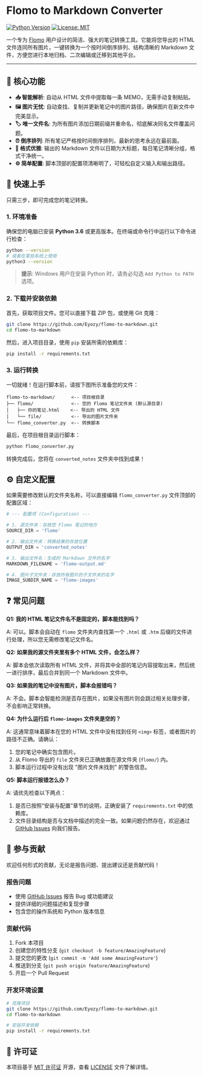 # Flomo to Markdown Converter

[![Python Version](https://img.shields.io/badge/python-3.6%2B-blue.svg)](https://www.python.org/downloads/) [![License: MIT](https://img.shields.io/badge/License-MIT-yellow.svg)](https://opensource.org/licenses/MIT)

一个专为 [Flomo](https://flomoapp.com/) 用户设计的简洁、强大的笔记转换工具。它能将您导出的 HTML 文件连同所有图片，一键转换为一个按时间倒序排列、结构清晰的 Markdown 文件，方便您进行本地归档、二次编辑或迁移到其他平台。

---

## 🌟 核心功能

- **📥 智能解析**: 自动从 HTML 文件中提取每一条 MEMO，无需手动复制粘贴。
- **🖼️ 图片无忧**: 自动查找、复制并更新笔记中的图片路径，确保图片在新文件中完美显示。
- **🏷️ 唯一文件名**: 为所有图片添加日期前缀并重命名，彻底解决同名文件覆盖问题。
- **⏰ 倒序排列**: 所有笔记严格按时间倒序排列，最新的思考永远在最前面。
- **📄 格式优雅**: 输出的 Markdown 文件以日期为大标题，每日笔记清晰分组，格式干净统一。
- **⚙️ 简单配置**: 脚本顶部的配置项清晰明了，可轻松自定义输入和输出路径。

## 🚀 快速上手

只需三步，即可完成您的笔记转换。

### 1. 环境准备

确保您的电脑已安装 **Python 3.6** 或更高版本。在终端或命令行中运行以下命令进行检查：

```bash
python --version
# 或者在某些系统上使用
python3 --version
```

> **提示**: Windows 用户在安装 Python 时，请务必勾选 `Add Python to PATH` 选项。

### 2. 下载并安装依赖

首先，获取项目文件。您可以直接下载 ZIP 包，或使用 Git 克隆：

```bash
git clone https://github.com/Eyozy/flomo-to-markdown.git
cd flomo-to-markdown
```

然后，进入项目目录，使用 `pip` 安装所需的依赖库：

```bash
pip install -r requirements.txt
```

### 3. 运行转换

一切就绪！在运行脚本前，请按下图所示准备您的文件：

```plaintext
flomo-to-markdown/      <-- 项目根目录
├── flomo/              <-- 您的 Flomo 笔记文件夹 (默认源目录)
│   ├── 你的笔记.html    <-- 导出的 HTML 文件
│   └── file/           <-- 导出的图片文件夹
└── flomo_converter.py  <-- 转换脚本
```

最后，在项目根目录运行脚本：

```bash
python flomo_converter.py
```

转换完成后，您将在 `converted_notes` 文件夹中找到成果！

## ⚙️ 自定义配置

如果需要修改默认的文件夹名称，可以直接编辑 `flomo_converter.py` 文件顶部的配置区域：

```python
# --- 配置项 (Configuration) ---

# 1. 源文件夹：存放您 Flomo 笔记的地方
SOURCE_DIR = 'flomo'

# 2. 输出文件夹：转换结果的存放位置
OUTPUT_DIR = 'converted_notes'

# 3. 输出文件名：生成的 Markdown 文件的名字
MARKDOWN_FILENAME = 'flomo-output.md'

# 4. 图片子文件夹：存放所有图片的子文件夹的名字
IMAGE_SUBDIR_NAME = 'flomo-images'
```

## ❓ 常见问题

**Q1: 我的 HTML 笔记文件名不是固定的，脚本能找到吗？**

A: 可以。脚本会自动在 `flomo` 文件夹内查找第一个 `.html` 或 `.htm` 后缀的文件进行处理，所以您无需修改笔记文件名。

**Q2: 如果我的源文件夹里有多个 HTML 文件，会怎么样？**

A: 脚本会依次读取所有 HTML 文件，并将其中全部的笔记内容提取出来，然后统一进行排序，最后合并到同一个 Markdown 文件中。

**Q3: 如果我的笔记中没有图片，脚本会报错吗？**

A: 不会。脚本会智能检测是否存在图片，如果没有图片则会跳过相关处理步骤，不会影响正常转换。

**Q4: 为什么运行后 `flomo-images` 文件夹是空的？**

A: 这通常意味着脚本在您的 HTML 文件中没有找到任何 `<img>` 标签，或者图片的路径不正确。请确认：
1.  您的笔记中确实包含图片。
2.  从 Flomo 导出的 `file` 文件夹已正确放置在源文件夹 (`flomo/`) 内。
3.  脚本运行过程中没有出现 "图片文件未找到" 的警告信息。

**Q5: 脚本运行报错怎么办？**

A: 请优先检查以下两点：
1.  是否已按照“安装与配置”章节的说明，正确安装了 `requirements.txt` 中的依赖库。
2.  文件目录结构是否与文档中描述的完全一致。如果问题仍然存在，欢迎通过 [GitHub Issues](https://github.com/Eyozy/flomo-to-markdown/issues) 向我们报告。
  
## 🤝 参与贡献

欢迎任何形式的贡献，无论是报告问题、提出建议还是贡献代码！

### 报告问题

- 使用 [GitHub Issues](https://github.com/Eyozy/flomo-to-markdown/issues) 报告 Bug 或功能建议
- 提供详细的问题描述和复现步骤
- 包含您的操作系统和 Python 版本信息

### 贡献代码

1. Fork 本项目
2. 创建您的特性分支 (`git checkout -b feature/AmazingFeature`)
3. 提交您的更改 (`git commit -m 'Add some AmazingFeature'`)
4. 推送到分支 (`git push origin feature/AmazingFeature`)
5. 开启一个 Pull Request

### 开发环境设置

```bash
# 克隆项目
git clone https://github.com/Eyozy/flomo-to-markdown.git
cd flomo-to-markdown

# 安装开发依赖
pip install -r requirements.txt
```

## 📄 许可证

本项目基于 [MIT 许可证](https://opensource.org/licenses/MIT) 开源，查看 [LICENSE](LICENSE) 文件了解详情。